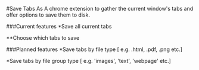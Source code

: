#Save Tabs As
A chrome extension to gather the current window's
tabs and offer options to save them to disk.

###Current features
*Save all current tabs

**Choose which tabs to save

###Planned features
*Save tabs by file type [ e.g. .html, .pdf, .png etc.]

*Save tabs by file group type [ e.g. 'images', 'text', 'webpage' etc.]

